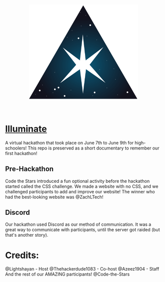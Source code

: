 <h3 align="center">
<img src="./assets/static/Illuminate.svg" alt="Logo" width="350"/>
</h3>
<br>

# [Illuminate](https://illuminatehackathon.org/)
A virtual hackathon that took place on June 7th to June 9th for high-schoolers! This repo is preserved as a short documentary to remember our first hackathon!

## Pre-Hackathon
Code the Stars introduced a fun optional activity before the hackathon started called the CSS challenge. We made a website with no CSS, and we challenged participants to add and improve our website! The winner who had the best-looking website was @ZachLTech! 
## Discord
Our hackathon used Discord as our method of communication. It was a great way to communicate with participants, until the server got raided (but that's another story). 

# Credits:
@Lightshayan - Host
@Thehackerdude1083 - Co-host
@Azeez1904 - Staff
And the rest of our AMAZING participants! 
@Code-the-Stars

